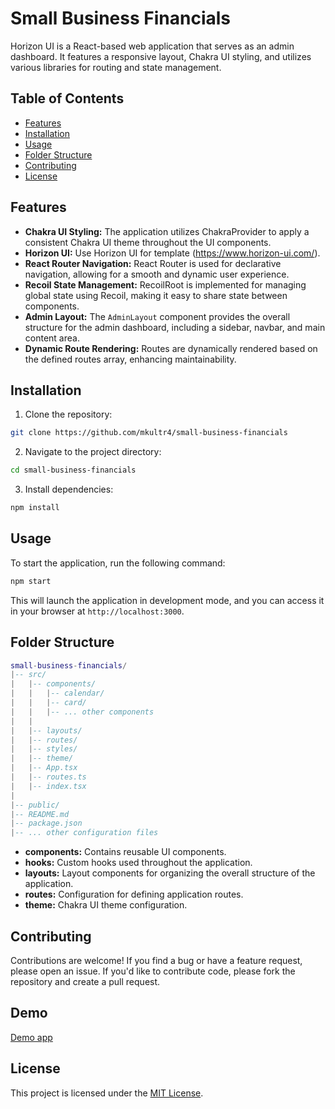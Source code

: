 # Small Business Financials

Horizon UI is a React-based web application that serves as an admin dashboard. It features a responsive layout, Chakra UI styling, and utilizes various libraries for routing and state management.

## Table of Contents

- [Features](#features)
- [Installation](#installation)
- [Usage](#usage)
- [Folder Structure](#folder-structure)
- [Contributing](#contributing)
- [License](#license)

## Features

- **Chakra UI Styling:** The application utilizes ChakraProvider to apply a consistent Chakra UI theme throughout the UI components.
- **Horizon UI:** Use Horizon UI for template (https://www.horizon-ui.com/).
- **React Router Navigation:** React Router is used for declarative navigation, allowing for a smooth and dynamic user experience.
- **Recoil State Management:** RecoilRoot is implemented for managing global state using Recoil, making it easy to share state between components.
- **Admin Layout:** The `AdminLayout` component provides the overall structure for the admin dashboard, including a sidebar, navbar, and main content area.
- **Dynamic Route Rendering:** Routes are dynamically rendered based on the defined routes array, enhancing maintainability.

## Installation

1. Clone the repository:

```bash
git clone https://github.com/mkultr4/small-business-financials
```

2. Navigate to the project directory:

```bash
cd small-business-financials
```

3. Install dependencies:

```bash
npm install
```

## Usage

To start the application, run the following command:

```bash
npm start
```

This will launch the application in development mode, and you can access it in your browser at `http://localhost:3000`.

## Folder Structure

```lua
small-business-financials/
|-- src/
|   |-- components/
|   |   |-- calendar/
|   |   |-- card/
|   |   |-- ... other components
|   |
|   |-- layouts/
|   |-- routes/
|   |-- styles/
|   |-- theme/
|   |-- App.tsx
|   |-- routes.ts
|   |-- index.tsx
|
|-- public/
|-- README.md
|-- package.json
|-- ... other configuration files

```

- **components:** Contains reusable UI components.
- **hooks:** Custom hooks used throughout the application.
- **layouts:** Layout components for organizing the overall structure of the application.
- **routes:** Configuration for defining application routes.
- **theme:** Chakra UI theme configuration.

## Contributing

Contributions are welcome! If you find a bug or have a feature request, please open an issue. If you'd like to contribute code, please fork the repository and create a pull request.

## Demo
[Demo app](https://mkultr4.github.io/small-business-financials)

## License

This project is licensed under the [MIT License](https://chat.openai.com/c/LICENSE).
